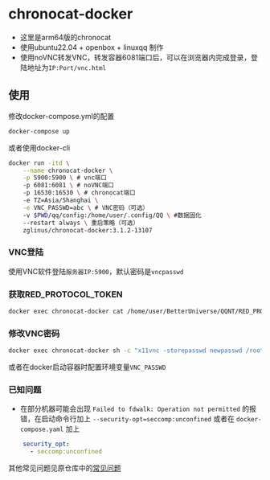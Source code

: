 # chronocat-docker

- 这里是arm64版的chronocat
- 使用ubuntu22.04 + openbox + linuxqq 制作
- 使用noVNC转发VNC，转发容器6081端口后，可以在浏览器内完成登录，登陆地址为`IP:Port/vnc.html`

## 使用

修改docker-compose.yml的配置

```bash
docker-compose up
```

或者使用docker-cli

```bash
docker run -itd \
	--name chronocat-docker \
	-p 5900:5900 \ # vnc端口
	-p 6081:6081 \ # noVNC端口
	-p 16530:16530 \ # chronocat端口
	-e TZ=Asia/Shanghai \
	-e VNC_PASSWD=abc \ # VNC密码（可选）
	-v $PWD/qq/config:/home/user/.config/QQ \ #数据固化
	--restart always \ 重启策略（可选）
	zglinus/chronocat-docker:3.1.2-13107
```

### VNC登陆

使用VNC软件登陆`服务器IP:5900`，默认密码是`vncpasswd`

### 获取RED_PROTOCOL_TOKEN

```bash
docker exec chronocat-docker cat /home/user/BetterUniverse/QQNT/RED_PROTOCOL_TOKEN
```

### 修改VNC密码

```bash
docker exec chronocat-docker sh -c "x11vnc -storepasswd newpasswd /root/.vnc/passwd"
```

或者在docker启动容器时配置环境变量`VNC_PASSWD`

### 已知问题

- 在部分机器可能会出现 `Failed to fdwalk: Operation not permitted` 的报错，在启动命令行加上 `--security-opt=seccomp:unconfined` 或者在 `docker-compose.yaml`  加上 

```yaml
    security_opt:
      - seccomp:unconfined
```

其他常见问题见原仓库中的[常见问题](https://github.com/yuuki-nya/chronocat-docker/blob/main/README.md#%E5%B7%B2%E7%9F%A5%E9%97%AE%E9%A2%98)
